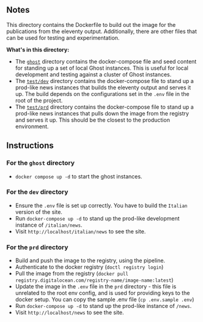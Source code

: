 ## Notes

This directory contains the Dockerfile to build out the image for the publications from the eleventy output. Additionally, there are other files that can be used for testing and experimentation.

**What's in this directory:**

- The [`ghost`](./ghost) directory contains the docker-compose file and seed content for standing up a set of local Ghost instances. This is useful for local development and testing against a cluster of Ghost instances.
- The [`test/dev`](./test/dev) directory contains the docker-compose file to stand up a prod-like news instances that builds the eleventy output and serves it up. The build depends on the configurations set in the `.env` file in the root of the project.
- The [`test/prd`](./test/prd) directory contains the docker-compose file to stand up a prod-like news instances that pulls down the image from the registry and serves it up. This should be the closest to the production environment.

## Instructions

### For the `ghost` directory

- `docker compose up -d` to start the ghost instances.

### For the `dev` directory

- Ensure the `.env` file is set up correctly. You have to build the `Italian` version of the site.
- Run `docker-compose up -d` to stand up the prod-like development instance of `/italian/news`.
- Visit `http://localhost/italian/news` to see the site.

### For the `prd` directory

- Build and push the image to the registry, using the pipeline.
- Authenticate to the docker registry (`doctl registry login`)
- Pull the image from the registry (`docker pull registry.digitalocean.com/registry-name/image-name:latest`)
- Update the image in the `.env` file in the `prd` directory - this file is unrelated to the root env config, and is used for providing keys to the docker setup. You can copy the sample .env file (`cp .env.sample .env`)
- Run `docker-compose up -d` to stand up the prod-like instance of `/news`.
- Visit `http://localhost/news` to see the site.
